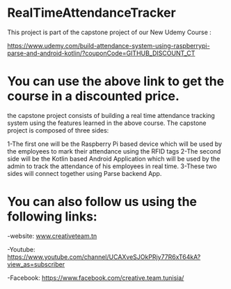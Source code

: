 # RealTimeAttendanceTracker
This project is part of the capstone project of our New Udemy Course :

https://www.udemy.com/build-attendance-system-using-raspberrypi-parse-and-android-kotlin/?couponCode=GITHUB_DISCOUNT_CT

# You can use the above link to get the course in a discounted price.

the capstone project consists of building a real time attendance tracking system using the features learned in the above course.
The capstone project is composed of three sides:

1-The first one will be the Raspberry Pi based device which will be used by the employees to mark their attendance using the RFID tags
2-The second side will be the Kotlin based Android Application which will be used by the admin to track the attendance of his employees in real time.
3-These two sides will connect together using Parse backend App.

# You can also follow us using the following links:

-website: www.creativeteam.tn

-Youtube: https://www.youtube.com/channel/UCAXveSJOkPRjy77R6xT64kA?view_as=subscriber

-Facebook: https://www.facebook.com/creative.team.tunisia/
